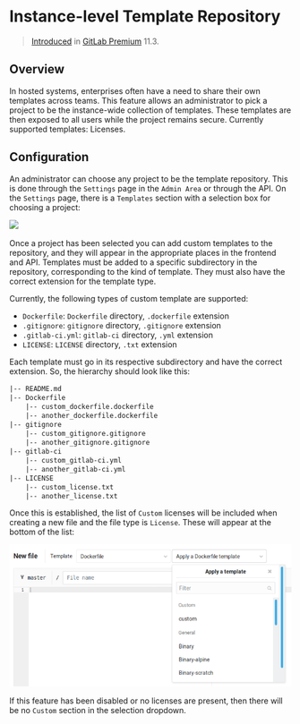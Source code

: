 # Instance-level Template Repository

> [Introduced](https://gitlab.com/gitlab-org/gitlab-ee/issues/5986) in
> [GitLab Premium](https://about.gitlab.com/pricing) 11.3.

## Overview

In hosted systems, enterprises often have a need to share their own templates
across teams. This feature allows an administrator to pick a project to be the
instance-wide collection of templates. These templates are then exposed to all
users while the project remains secure. Currently supported templates: Licenses.

## Configuration

An administrator can choose any project to be the template repository. This is
done through the `Settings` page in the `Admin Area` or through the API. On the
`Settings` page, there is a `Templates` section with a selection box for
choosing a project:

![](img/file_template_admin_area.png)


Once a project has been selected you can add custom templates to the repository,
and they will appear in the appropriate places in the frontend and API.
Templates must be added to a specific subdirectory in the repository,
corresponding to the kind of template. They must also have the correct extension
for the template type.

Currently, the following types of custom template are supported:

* `Dockerfile`: `Dockerfile` directory, `.dockerfile` extension
* `.gitignore`: `gitignore` directory, `.gitignore` extension
* `.gitlab-ci.yml`: `gitlab-ci` directory, `.yml` extension
* `LICENSE`: `LICENSE` directory, `.txt` extension

Each template must go in its respective subdirectory and have the correct
extension. So, the hierarchy
should look like this:

```text
|-- README.md
|-- Dockerfile
    |-- custom_dockerfile.dockerfile
    |-- another_dockerfile.dockerfile
|-- gitignore
    |-- custom_gitignore.gitignore
    |-- another_gitignore.gitignore
|-- gitlab-ci
    |-- custom_gitlab-ci.yml
    |-- another_gitlab-ci.yml
|-- LICENSE
    |-- custom_license.txt
    |-- another_license.txt
```

Once this is established, the list of `Custom` licenses will be included when
creating a new file and the file type is `License`. These will appear at the
bottom of the list:

![](img/file_template_user_dropdown.png)

If this feature has been disabled or no licenses are present, then there will be
no `Custom` section in the selection dropdown.
